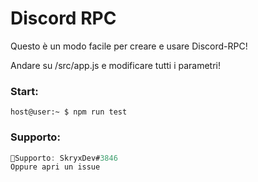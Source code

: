 # Discord RPC

Questo è un modo facile per creare e usare Discord-RPC!

Andare su /src/app.js e modificare tutti i parametri!

### Start:
```zhc
host@user:~ $ npm run test
```
### Supporto:
```csharp
🚨Supporto: SkryxDev#3846
Oppure apri un issue
```
